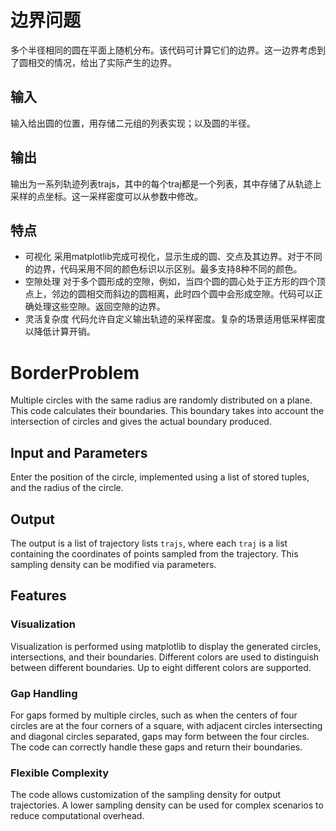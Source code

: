 # 边界问题
多个半径相同的圆在平面上随机分布。该代码可计算它们的边界。这一边界考虑到了圆相交的情况，给出了实际产生的边界。
## 输入
输入给出圆的位置，用存储二元组的列表实现；以及圆的半径。
## 输出
输出为一系列轨迹列表trajs，其中的每个traj都是一个列表，其中存储了从轨迹上采样的点坐标。这一采样密度可以从参数中修改。
## 特点
- 可视化
采用matplotlib完成可视化，显示生成的圆、交点及其边界。对于不同的边界，代码采用不同的颜色标识以示区别。最多支持8种不同的颜色。
- 空隙处理
对于多个圆形成的空隙，例如，当四个圆的圆心处于正方形的四个顶点上，邻边的圆相交而斜边的圆相离，此时四个圆中会形成空隙。代码可以正确处理这些空隙。返回空隙的边界。
- 灵活复杂度
代码允许自定义输出轨迹的采样密度。复杂的场景适用低采样密度以降低计算开销。

# BorderProblem
Multiple circles with the same radius are randomly distributed on a plane. This code calculates their boundaries. This boundary takes into account the intersection of circles and gives the actual boundary produced.
## Input and Parameters
Enter the position of the circle, implemented using a list of stored tuples, and the radius of the circle.
## Output
The output is a list of trajectory lists `trajs`, where each `traj` is a list containing the coordinates of points sampled from the trajectory. This sampling density can be modified via parameters.
## Features
### Visualization
Visualization is performed using matplotlib to display the generated circles, intersections, and their boundaries. Different colors are used to distinguish between different boundaries. Up to eight different colors are supported.
### Gap Handling
For gaps formed by multiple circles, such as when the centers of four circles are at the four corners of a square, with adjacent circles intersecting and diagonal circles separated, gaps may form between the four circles. The code can correctly handle these gaps and return their boundaries.
### Flexible Complexity
The code allows customization of the sampling density for output trajectories. A lower sampling density can be used for complex scenarios to reduce computational overhead.
